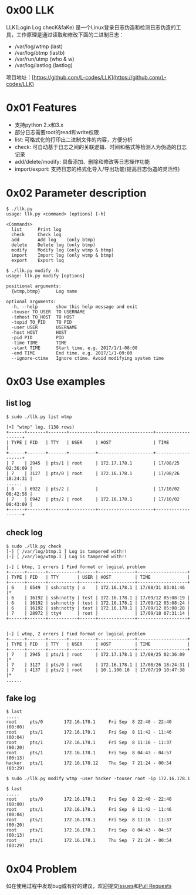 # 0x00 LLK
LLK(Login Log checK&faKe) 是一个Linux登录日志伪造和检测日志伪造的工具，工作原理是通过读取和修改下面的二进制日志：
- /var/log/wtmp    (last)
- /var/log/btmp	   (lastb)
- /var/run/utmp    (who & w)
- /var/log/lastlog (lastlog)

项目地址：[https://github.com/L-codes/LLK](https://github.com/L-codes/LLK)

# 0x01 Features
- 支持python 2.x和3.x
- 部分日志需要root的read和write权限
- list: 可格式化的打印出二进制文件的内容，方便分析
- check: 可自动基于日志之间的关联逻辑、时间和格式等检测人为伪造的日志记录
- add/delete/modify: 具备添加、删除和修改等日志操作功能
- import/export: 支持日志的格式化导入/导出功能(提高日志伪造的灵活性)

# 0x02 Parameter description
```
$ ./llk.py
usage: llk.py <command> [options] [-h]

<Commands>
  list      Print log
  check     Check log
  add       Add log    (only btmp)
  delete    Delete log (only btmp)
  modify    Modify log (only wtmp & btmp)
  import    Import log (only wtmp & btmp)
  export    Export log

$ ./llk.py modify -h
usage: llk.py modify [options]

positional arguments:
  {wtmp,btmp}      Log name

optional arguments:
  -h, --help       show this help message and exit
  -touser TO_USER  TO USERNAME
  -tohost TO_HOST  TO HOST
  -topid TO_PID    TO PID
  -user USER       USERNAME
  -host HOST       HOST
  -pid PID         PID
  -time TIME       TIME
  -start TIME      Start time. e.g. 2017/1/1-08:00
  -end TIME        End time. e.g. 2017/1/1-09:00
  --ignore-ctime   Ignore ctime. Avoid modifying system time
```

# 0x03 Use examples

## list log
```
$ sudo ./llk.py list wtmp 

[+] "wtmp" log. (138 rows)
+------+-------+-------+----------+---------------------+-------------------+
| TYPE | PID   | TTY   | USER     | HOST                | TIME              |
+------+-------+-------+----------+---------------------+-------------------+
| 7    | 2945  | pts/1 | root     | 172.17.178.1        | 17/08/25 02:36:09 |
| 7    | 3127  | pts/0 | root     | 172.16.178.1        | 17/08/26 18:24:31 |
......
| 8    | 6922  | pts/2 |          |                     | 17/10/02 08:42:56 |
| 7    | 6942  | pts/2 | root     | 172.16.178.1        | 17/10/02 08:43:09 |
+------+-------+-------+----------+---------------------+-------------------+
```

## check log
```
$ sudo ./llk.py check
[-] [ /var/log/btmp.1 ] Log is tampered with!!
[-] [ /var/log/wtmp.1 ] Log is tampered with!!

[-] [ btmp, 1 errers ] Find format or logical problem
+------+-------+-----------+------+--------------+-------------------+
| TYPE | PID   | TTY       | USER | HOST         | TIME              |
+------+-------+-----------+------+--------------+-------------------+
| 6    | 6549  | ssh:notty | a    | 172.16.178.1 | 17/08/31 03:01:46 |*
| 6    | 16192 | ssh:notty | test | 172.16.178.1 | 17/09/12 05:08:19 |
| 6    | 16192 | ssh:notty | test | 172.16.178.1 | 17/09/12 05:08:24 |
| 6    | 16192 | ssh:notty | test | 172.16.178.1 | 17/09/12 05:08:28 |
| 7    | 28972 | tty4      | root |              | 17/09/18 07:31:14 |
+------+-------+-----------+------+--------------+-------------------+


[-] [ wtmp, 2 errers ] Find format or logical problem
+------+-------+-------+----------+--------------+-------------------+
| TYPE | PID   | TTY   | USER     | HOST         | TIME              |
+------+-------+-------+----------+--------------+-------------------+
| 7    | 2945  | pts/1 | root     | 172.17.178.1 | 17/08/25 02:36:09 |*
| 7    | 3127  | pts/0 | root     | 172.16.178.1 | 17/08/26 18:24:31 |
| 7    | 4137  | pts/2 | root     | 10.1.100.10  | 17/07/19 10:47:38 |*
......
```

## fake log
```
$ last
.....
root     pts/0        172.16.178.1     Fri Sep  8 22:40 - 22:40  (00:00)
root     pts/1        172.16.178.1     Fri Sep  8 11:42 - 11:46  (00:04)
root     pts/1        172.16.178.1     Fri Sep  8 11:16 - 11:37  (00:20)
root     pts/1        172.16.178.1     Fri Sep  8 04:43 - 04:57  (00:13)
hacker   pts/1        172.16.178.12    Thu Sep  7 21:24 - 00:54  (03:29)

$ sudo ./llk.py modify wtmp -user hacker -touser root -ip 172.16.178.1

$ last
.....
root     pts/0        172.16.178.1     Fri Sep  8 22:40 - 22:40  (00:00)
root     pts/1        172.16.178.1     Fri Sep  8 11:42 - 11:46  (00:04)
root     pts/1        172.16.178.1     Fri Sep  8 11:16 - 11:37  (00:20)
root     pts/1        172.16.178.1     Fri Sep  8 04:43 - 04:57  (00:13)
root     pts/1        172.16.178.1     Thu Sep  7 21:24 - 00:54  (03:29)
```


# 0x04 Problem
如在使用过程中发现bug或有好的建议，欢迎提交[Issues](https://github.com/L-codes/LLK/issues)和[Pull Requests](https://github.com/L-codes/LLK/pulls)
